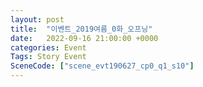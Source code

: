 ```yaml
---
layout: post
title:  "이벤트_2019여름_0화_오프닝"
date:   2022-09-16 21:00:00 +0000
categories: Event
Tags: Story Event
SceneCode: ["scene_evt190627_cp0_q1_s10"]
---
```

